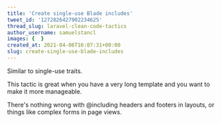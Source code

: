 ```yaml
---
title: 'Create single-use Blade includes'
tweet_id: '1272826427902234625'
thread_slug: laravel-clean-code-tactics
author_username: samuelstancl
images: {  }
created_at: 2021-04-06T16:07:31+00:00
slug: create-single-use-blade-includes
---
```


Similar to single-use traits.

This tactic is great when you have a very long template and you want to make it more manageable.

There's nothing wrong with @including headers and footers in layouts, or things like complex forms in page views.
